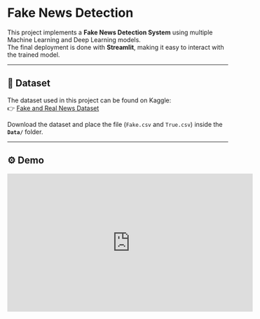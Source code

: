 # Fake News Detection

This project implements a **Fake News Detection System** using multiple Machine Learning and Deep Learning models.  
The final deployment is done with **Streamlit**, making it easy to interact with the trained model.

---

## 📂 Dataset

The dataset used in this project can be found on Kaggle:  
👉 [Fake and Real News Dataset](https://www.kaggle.com/datasets/clmentbisaillon/fake-and-real-news-dataset)

Download the dataset and place the file (`Fake.csv` and `True.csv`) inside the **`Data/`** folder.

---

## ⚙️ Demo



<iframe width="560" height="315" src="https://www.youtube.com/embed/TRFolgN1bUs?autoplay=1&mute=1" title="YouTube video player" frameborder="0" allow="accelerometer; autoplay; clipboard-write; encrypted-media; gyroscope; picture-in-picture" allowfullscreen></iframe>

